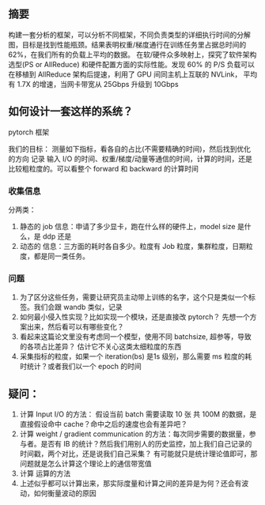 ## 摘要
构建一套分析的框架，可以分析不同框架，不同负责类型的详细执行时间的分解图，目标是找到性能瓶颈。结果表明权重/梯度通行在训练任务里占据总时间的 62%，在我们所有的负载上平均的数据。
在软/硬件众多映射上，探究了软件架构选型(PS or  AllReduce) 和硬件配置方面的实际性能。发现 60% 的 P/S 负载可以在移植到 AllReduce 架构后提速，利用了 GPU 间同主机上互联的 NVLink，
平均有 1.7X 的增速，当网卡带宽从 25Gbps 升级到 10Gbps

## 如何设计一套这样的系统？
pytorch 框架

我们的目标：
测量如下指标，看各自的占比(不需要精确的时间)，然后找到优化的方向
记录 输入 I/O 的时间、权重/梯度/动量等通信的时间，计算的时间，还是比较粗粒度的。可以看整个 forward 和 backward 的计算时间

### 收集信息
分两类：
1. 静态的 job 信息：申请了多少显卡，跑在什么样的硬件上，model size 是什么，是 ddp 还是
2. 动态的 信息：三方面的耗时各自多少。粒度有 Job 粒度，集群粒度，日期粒度，都是同一类任务。

### 问题
1. 为了区分这些任务，需要让研究员主动带上训练的名字，这个只是类似一个标签。我们会跟 wandb 类似，记录
2. 如何最小侵入性实现？比如实现一个模块，还是直接改 pytorch？ 先想一个方案出来，然后看可以有哪些变化？
3. 看起来这篇论文里没有考虑同一个模型，使用不同 batchsize, 超参等，导致的各项占比差异？ 估计它不关心这类太细粒度的东西
4. 采集指标的粒度，如果一个 iteration(bs) 是1s 级别，那么需要 ms 粒度的耗时统计？或者我们以一个 epoch 的时间


## 疑问：
1. 计算 Input I/O 的方法： 假设当前 batch 需要读取 10 张 共 100M 的数据，是直接假设命中 cache？命中之后的速度也会有差异吧？
2. 计算 weight / gradient communication 的方法：每次同步需要的数据量，参与者。是否有 IB 的统计？然后我们用别人的历史监控，加上我们自己记录的时间戳，两个对比，还是说我们自己采集？ 有可能就只是统计理论值即可，那问题就是怎么计算这个理论上的通信带宽值
3. 计算 运算的方法
4. 上述似乎都可以计算出来，那实际度量和计算之间的差异是为何？还会有波动，如何衡量波动的原因
